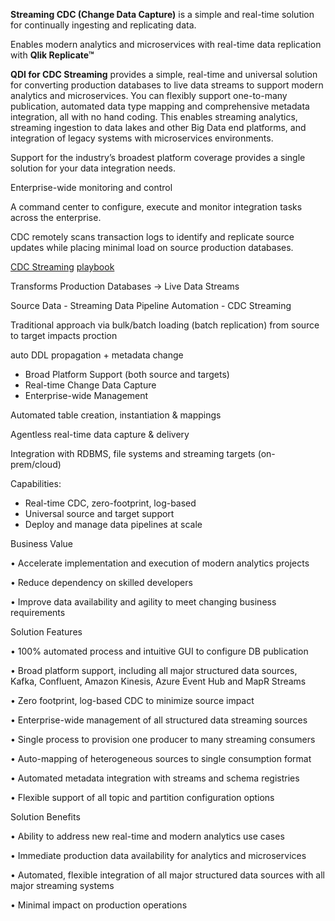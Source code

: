 
**Streaming CDC (Change Data Capture)** is a simple and real-time solution for continually ingesting and replicating data.

Enables modern analytics and microservices with real-time data replication with **Qlik Replicate™**

**QDI for CDC Streaming** provides a simple, real-time and universal solution for converting production databases to live data streams to support modern analytics and microservices. You can flexibly support one-to-many publication, automated data type mapping and comprehensive metadata integration, all with no hand coding. This enables streaming analytics, streaming ingestion to data lakes and other Big Data end platforms, and integration of legacy systems with microservices environments.

Support for the industry’s broadest platform coverage provides a single solution for your data integration needs.

Enterprise-wide monitoring and control

A command center to configure, execute and monitor integration tasks across the enterprise.

CDC remotely scans transaction logs to identify and replicate source updates while placing minimal load on source production databases.

[CDC Streaming](https://playbook.qlik.com/?page_id=5603) [playbook](https://playbook.qlik.com/?page_id=5603)

Transforms Production Databases -> Live Data Streams

Source Data - Streaming Data Pipeline Automation - CDC Streaming

Traditional approach via bulk/batch loading (batch replication) from source to target impacts proction

auto DDL propagation + metadata change

- Broad Platform Support (both source and targets)
- Real-time Change Data Capture
- Enterprise-wide Management

Automated table creation, instantiation & mappings

Agentless real-time data capture & delivery

Integration with RDBMS, file systems and streaming targets (on-prem/cloud)

Capabilities:

- Real-time CDC, zero-footprint, log-based
- Universal source and target support
- Deploy and manage data pipelines at scale

Business Value

• Accelerate implementation and execution of modern analytics projects

• Reduce dependency on skilled developers

• Improve data availability and agility to meet changing business requirements

Solution Features

• 100% automated process and intuitive GUI to configure DB publication

• Broad platform support, including all major structured data sources, Kafka, Confluent, Amazon Kinesis, Azure Event Hub and MapR Streams

• Zero footprint, log-based CDC to minimize source impact

• Enterprise-wide management of all structured data streaming sources

• Single process to provision one producer to many streaming consumers

• Auto-mapping of heterogeneous sources to single consumption format

• Automated metadata integration with streams and schema registries

• Flexible support of all topic and partition configuration options

Solution Benefits

• Ability to address new real-time and modern analytics use cases

• Immediate production data availability for analytics and microservices

• Automated, flexible integration of all major structured data sources with all major streaming systems

• Minimal impact on production operations